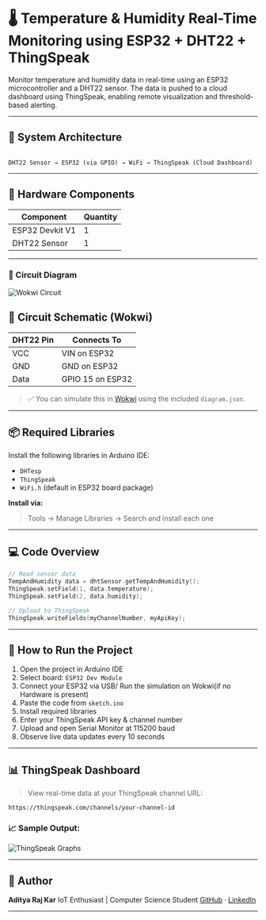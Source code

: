 # 🌡️ Temperature & Humidity Real-Time Monitoring using ESP32 + DHT22 + ThingSpeak

Monitor temperature and humidity data in real-time using an ESP32 microcontroller and a DHT22 sensor. The data is pushed to a cloud dashboard using ThingSpeak, enabling remote visualization and threshold-based alerting.

---

## 📡 System Architecture

```

DHT22 Sensor → ESP32 (via GPIO) → WiFi → ThingSpeak (Cloud Dashboard)

````

---

## 🧰 Hardware Components

| Component        | Quantity |
|------------------|----------|
| ESP32 Devkit V1  | 1        |
| DHT22 Sensor     | 1        |

---

### 🔌 Circuit Diagram
![Wokwi Circuit](assets/circuit-diagram.png)

## 🔌 Circuit Schematic (Wokwi)

| DHT22 Pin | Connects To |
|-----------|-------------|
| VCC       | VIN on ESP32 |
| GND       | GND on ESP32 |
| Data      | GPIO 15 on ESP32 |

> ✅ You can simulate this in [Wokwi](https://wokwi.com) using the included `diagram.json`.

---

## 📦 Required Libraries

Install the following libraries in Arduino IDE:

- `DHTesp`
- `ThingSpeak`
- `WiFi.h` (default in ESP32 board package)

**Install via:**
> Tools → Manage Libraries → Search and install each one

---

## 💻 Code Overview

```cpp
// Read sensor data
TempAndHumidity data = dhtSensor.getTempAndHumidity();
ThingSpeak.setField(1, data.temperature);
ThingSpeak.setField(2, data.humidity);

// Upload to ThingSpeak
ThingSpeak.writeFields(myChannelNumber, myApiKey);
````

---

## 🚀 How to Run the Project

1. Open the project in Arduino IDE
2. Select board: `ESP32 Dev Module`
3. Connect your ESP32 via USB/ Run the simulation on Wokwi(if no Hardware is present)
4. Paste the code from `sketch.ino`
5. Install required libraries
6. Enter your ThingSpeak API key & channel number
7. Upload and open Serial Monitor at 115200 baud
8. Observe live data updates every 10 seconds

---

## 📊 ThingSpeak Dashboard

> View real-time data at your ThingSpeak channel URL:

```
https://thingspeak.com/channels/your-channel-id
```

### 📈 Sample Output:

![ThingSpeak Graphs](assets/thingspeak-dashboard.png)

---

## 📝 Author

**Aditya Raj Kar**
IoT Enthusiast | Computer Science Student
[GitHub](https://github.com/TRITUSLegend) · [LinkedIn](https://www.linkedin.com/in/adityarajkar/)

---
